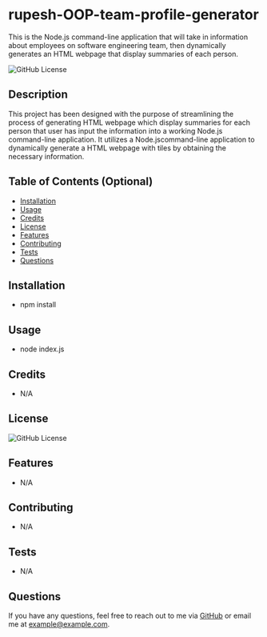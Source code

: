 # rupesh-OOP-team-profile-generator

This is the Node.js command-line application that will take in information about employees on software engineering team, then dynamically generates an HTML webpage that display summaries of each person.

![GitHub License](https://img.shields.io/badge/license-MIT-blue)

## Description

This project has been designed with the purpose of streamlining the process of generating HTML webpage which display summaries for each person that user has input the information into a working Node.js command-line application. It utilizes a Node.jscommand-line application to dynamically generate a HTML webpage with tiles by obtaining the necessary information.

## Table of Contents (Optional)

- [Installation](#installation)
- [Usage](#usage)
- [Credits](#credits)
- [License](#license)
- [Features](#features)
- [Contributing](#contributing)
- [Tests](#tests)
- [Questions](#question)

## Installation

- npm install

## Usage

- node index.js

## Credits

- N/A

## License

![GitHub License](https://img.shields.io/badge/license-MIT-blue)

## Features

- N/A

## Contributing

- N/A

## Tests

- N/A

## Questions

If you have any questions, feel free to reach out to me via [GitHub](https://github.com/rrana5106) or email me at example@example.com.
